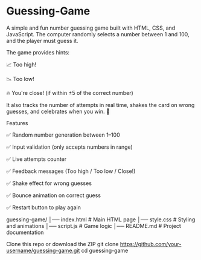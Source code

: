 # Guessing-Game

A simple and fun number guessing game built with HTML, CSS, and JavaScript.
The computer randomly selects a number between 1 and 100, and the player must guess it.

The game provides hints:

📈 Too high!

📉 Too low!

🔥 You're close! (if within ±5 of the correct number)

It also tracks the number of attempts in real time, shakes the card on wrong guesses, and celebrates when you win. 🎉

Features

✅ Random number generation between 1–100

✅ Input validation (only accepts numbers in range)

✅ Live attempts counter

✅ Feedback messages (Too high / Too low / Close!)

✅ Shake effect for wrong guesses

✅ Bounce animation on correct guess

✅ Restart button to play again

guessing-game/
│── index.html      # Main HTML page
│── style.css       # Styling and animations
│── script.js       # Game logic
│── README.md       # Project documentation

Clone this repo or download the ZIP
git clone https://github.com/your-username/guessing-game.git
cd guessing-game
